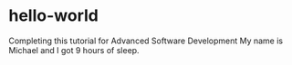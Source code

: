 # hello-world
Completing this tutorial for Advanced Software Development
My name is Michael and I got 9 hours of sleep.
